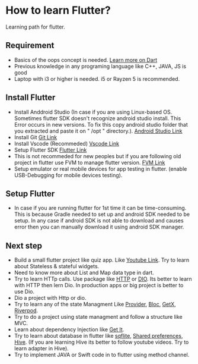 # How to learn Flutter?

Learning path for flutter.

## Requirement

* Basics of the oops concept is needed. [Learn more on Dart](https://github.com/evolvingkid/flutter-learning-path/tree/main/OOPS)
* Previous knowledge in any programing language like C++, JAVA, JS is good
* Laptop with i3 or higher is needed. i5 or Rayzen 5 is recommended.

## Install Flutter

* Install Anddroid Studio (In case if you are using Linux-based OS. Sometimes flutter SDK doesn't recognize android studio install. This Error occurs in new versions. To fix this copy android studio folder that you extracted and paste it on  " /opt "
directory.). [Android Studio Link](https://developer.android.com/studio)
* Install Git [Git Link](https://git-scm.com/)
* Install Vscode (Recommeded) [Vscode Link](https://code.visualstudio.com/download)
* Setup Flutter SDK [Flutter Link](https://flutter.dev/docs/get-started/install)
* This is not recommeded for new peoples but if you are following old project in flutter use FVM to manage flutter version. [FVM Link](https://pub.dev/packages/fvm)
* Setup emulator or real mobile devices for app testing in flutter. (enable USB-Debugging for mobile devices testing).

## Setup Flutter

* In case if you are running flutter for 1st time it can be time-consuming. This is because Gradle needed to set up and android SDK needed to be setup. In any case if android SDK is not able to download and causes error then you can manually download it using android SDK manager.

## Next step

* Build a small flutter project like quiz app. Like [Youtube Link](https://youtu.be/x0uinJvhNxI). Try to learn about Stateless & stateful widgets.
* Need to know more about List and Map data type in dart.
* Try to learn HTTp calls. Use package like [HTTP](https://pub.dev/packages/http) or [DIO](https://pub.dev/packages/dio). Its better to learn with HTTP then lern Dio. In production apps or big project is better to use Dio.
* Dio a project with Http or dio.
* Try to learn any of the state Managment Like [Provider](https://pub.dev/packages/provider), [Bloc](https://pub.dev/packages/bloc), [GetX](https://pub.dev/packages/get), [Riverpod](https://pub.dev/packages/riverpod).
* Try to do a project using state managment and follow a structure like MVC.
* Learn about dependency Injection like [Get It](https://pub.dev/packages/get_it).
* Try to learn about database in flutter like [sqflite](https://pub.dev/packages/sqflite), [Shared preferences](https://pub.dev/packages/shared_preferences), [Hive](https://pub.dev/packages/hive). (If you are learning Hive its better to follow youtube videos. Try to learn adapter in Hive).
* Try to implement JAVA or Swift code in to flutter using method channel.
